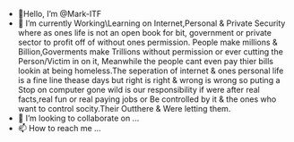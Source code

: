 - 🐾Hello, I’m @Mark-ITF
- 🌱 I’m currently Working\Learning on Internet,Personal & Private Security where as ones life is not an open book for bit, government or private sector to profit off of without ones permission. People make millions & Billion,Goverments make Trillions without permission or ever cutting the Person/Victim in on it, Meanwhile the people cant even pay thier bills lookin at being homeless.The seperation of internet & ones personal life is a fine line thease days but right is right & wrong is wrong so puting a Stop on computer gone wild is our responsibility if were after real facts,real fun or real paying jobs or Be controlled by it & the ones who want to control socity.Their Outthere & Were letting them.
- 💞️ I’m looking to collaborate on ...
- 📫 How to reach me ...

<!---
Mark-ITF/Mark-ITF is a ✨ special ✨ repository because its `README.md` (this file) appears on your GitHub profile.
You can click the Preview link to take a look at your changes.
--->
